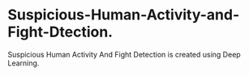 # Suspicious-Human-Activity-and-Fight-Dtection.
Suspicious Human Activity And Fight Detection is created using Deep Learning.
